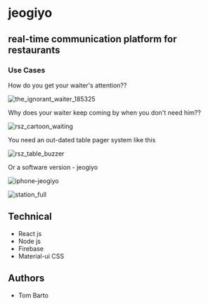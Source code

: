 # jeogiyo 
## real-time communication platform for restaurants

### Use Cases
How do you get your waiter's attention??

![the_ignorant_waiter_185325](https://cloud.githubusercontent.com/assets/9302397/23676251/1bb6bc68-034a-11e7-8c66-cdb72789ae1c.jpg)

Why does your waiter keep coming by when you don't need him??

![rsz_cartoon_waiting](https://cloud.githubusercontent.com/assets/9302397/23676969/5aa2d0f4-034c-11e7-97d0-5ccbf15a9d9a.jpg)

You need an out-dated table pager system like this

![rsz_table_buzzer](https://cloud.githubusercontent.com/assets/9302397/23677277/7ef91a48-034d-11e7-8b7a-371a6f1e008f.jpg)

Or a software version - jeogiyo

![iphone-jeogiyo](https://cloud.githubusercontent.com/assets/9302397/23678361/d0e89352-0351-11e7-8cd4-9a077b718159.png)

![station_full](https://cloud.githubusercontent.com/assets/9302397/23678352/caba8abc-0351-11e7-930c-e8be6ec64bec.png)


## Technical
- React js
- Node js
- Firebase
- Material-ui CSS

## Authors
- Tom Barto




